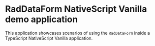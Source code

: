 # RadDataForm NativeScript Vanilla demo application

This application showcases scenarios of using the `RadDataForm` inside a TypeScript NativeScript Vanilla application.